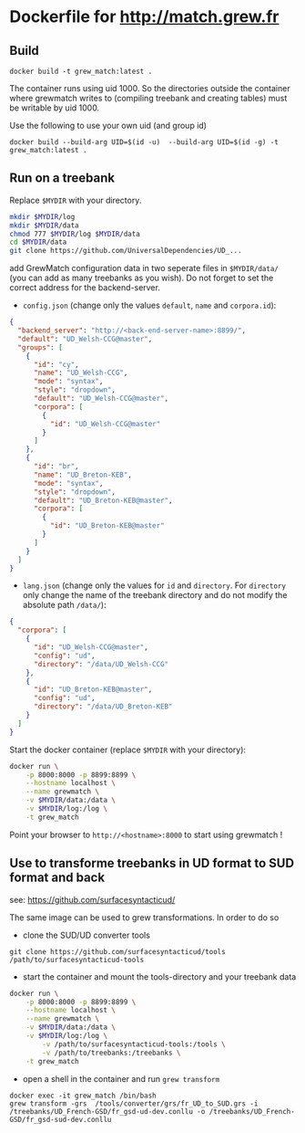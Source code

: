 # Dockerfile for http://match.grew.fr

## Build
```
docker build -t grew_match:latest .
```

The container runs using uid 1000. So the directories outside the container where grewmatch writes to (compiling treebank and creating tables) must be writable by uid 1000.

Use the following to use your own uid (and group id)

```
docker build --build-arg UID=$(id -u)  --build-arg UID=$(id -g) -t grew_match:latest .
```



## Run on a treebank

Replace `$MYDIR` with your directory. 

```bash
mkdir $MYDIR/log
mkdir $MYDIR/data
chmod 777 $MYDIR/log $MYDIR/data
cd $MYDIR/data
git clone https://github.com/UniversalDependencies/UD_...
```

add GrewMatch configuration data in two seperate files in `$MYDIR/data/`
(you can add as many treebanks as you wish). Do not forget to set the correct address for the backend-server.

* `config.json` (change only the values `default`, `name` and `corpora.id`):
```json
{
  "backend_server": "http://<back-end-server-name>:8899/",
  "default": "UD_Welsh-CCG@master",
  "groups": [
    {
      "id": "cy",
      "name": "UD_Welsh-CCG",
      "mode": "syntax",
      "style": "dropdown",
      "default": "UD_Welsh-CCG@master",
      "corpora": [
        {
          "id": "UD_Welsh-CCG@master"
        }
      ]
    },
    {
      "id": "br",
      "name": "UD_Breton-KEB",
      "mode": "syntax",
      "style": "dropdown",
      "default": "UD_Breton-KEB@master",
      "corpora": [
        {
          "id": "UD_Breton-KEB@master"
        }
      ]
    }
  ]
}
```

* `lang.json` (change only the values for `id` and `directory`. For `directory` only change the name of the treebank directory and do not modify the absolute path `/data/`):
```json
{
  "corpora": [
    {
      "id": "UD_Welsh-CCG@master",
      "config": "ud",
      "directory": "/data/UD_Welsh-CCG"
    },
    {
      "id": "UD_Breton-KEB@master",
      "config": "ud",
      "directory": "/data/UD_Breton-KEB"
    }
  ]
}
```

Start the docker container (replace `$MYDIR` with your directory):
```bash
docker run \
	-p 8000:8000 -p 8899:8899 \
	--hostname localhost \
	--name grewmatch \
	-v $MYDIR/data:/data \
	-v $MYDIR/log:/log \
	-t grew_match
```

Point your browser to `http://<hostname>:8000` to start using grewmatch !

## Use to transforme treebanks in UD format to SUD format and back

see: https://github.com/surfacesyntacticud/

The same image can be used to grew transformations. In order to do so

* clone the SUD/UD converter tools
```
git clone https://github.com/surfacesyntacticud/tools /path/to/surfacesyntacticud-tools
```
* start the container and mount the tools-directory and your treebank data
```bash
docker run \
	-p 8000:8000 -p 8899:8899 \
	--hostname localhost \
	--name grewmatch \
	-v $MYDIR/data:/data \
	-v $MYDIR/log:/log \
        -v /path/to/surfacesyntacticud-tools:/tools \
        -v /path/to/treebanks:/treebanks \
	-t grew_match
```
* open a shell in the container and run `grew transform`
```
docker exec -it grew_match /bin/bash
grew transform -grs  /tools/converter/grs/fr_UD_to_SUD.grs -i /treebanks/UD_French-GSD/fr_gsd-ud-dev.conllu -o /treebanks/UD_French-GSD/fr_gsd-sud-dev.conllu
```
